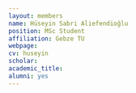 ```yaml
---
layout: members
name: Hüseyin Sabri Aliefendioğlu
position: MSc Student
affiliation: Gebze TU
webpage:
cv: huseyin
scholar:
academic_title:
alumni: yes
---
```

